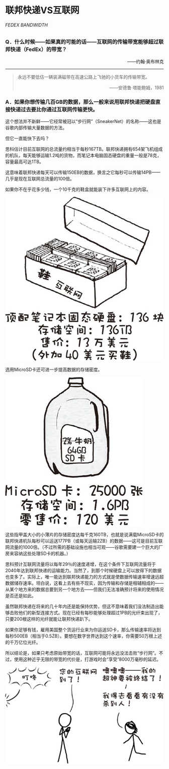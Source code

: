 # 联邦快递VS互联网
###### FEDEX BANDWIDTH
### Q．什么时候——如果真的可能的话——互联网的传输带宽能够超过联邦快递（FedEx）的带宽？
<p align="right">——约翰·奥布林克</p>

***
>永远不要低估一辆装满磁带在高速公路上飞驰的小货车的传输带宽。  
><p align="right">——安德鲁·塔能鲍姆，1981</p>

### A．如果你想传输几百GB的数据，那么一般来说用联邦快递把硬盘直接快递过去要比你通过互联网传输更快。
这个想法并不新鲜——它经常被冠以“步行网”（SneakerNet）的名称——这也是谷歌内部传输大量数据的方法。

但它一直能快下去吗？

思科估计目前互联网的总流量约相当于每秒167TB。联邦快递拥有654架飞机组成的机队，每天能够运输1.2吨的货物，而笔记本电脑固态硬盘的重量一般是78克，容量最高可达1TB。

这意味着联邦快递每天可以传输150EB的数据，换言之它每秒可以传输14PB——几乎是现在互联网总流量的100倍。

如果你不在乎花多少钱，一个10千克的鞋盒就能装下许多互联网上的内容。

![1](./imgs/FB-1.png)

选用MicroSD卡还可进一步提高数据的存储密度。

![2](./imgs/FB-2.png)

这些指甲盖大小的小薄片的存储密度达每千克160TB，也就是说满载MicroSD卡的联邦快递机队每秒可以运送177PB（或每天运输2ZB）的数据——这可是目前互联网流量的1000倍。（不过所需的基础设施也相当可观——谷歌需要建一个巨大的厂房来容纳这些处理SD卡的机器。）

思科预计互联网流量将以每年29％的速度递增，在这个条件下互联网流量将于2040年达到联邦快递的运输能力。当然了，到那个时候硬盘上可以放得下的数据也变多了。实际上，唯一能达到联邦快递能力的方式就是使数据传输速率增速远超数据储存速率。坦白说，这看上去有些不现实，因为传输和存储是相辅相成的——从某个地方来的数据总要到另一个地方去——但我们无法准确预计将来的使用情况是否还是如此。

虽然联邦快递在将来的几十年内还是能保持优势，但这不意味着我们没法制造出能够击败他们的新型连接方式。现在已经有每秒能够处理超过1PB的光纤束出现了，只要200根这样的光纤就能让联邦快递趴下。

如果你足够有钱，雇用美国整个货运行业来为你运送SD卡，那么传输速率将达到每秒500EB（相当于0.5ZB）。要想在数字世界达到这个速率，你需要50万根上述的千万亿位光纤。

所以结论是，如果只考虑原始带宽的话，互联网可能将永远没法击败“步行网”。不过，使用这种近乎无限的带宽的代价是，打游戏时会“享受”8000万毫秒的延迟。

![3](./imgs/FB-3.png)